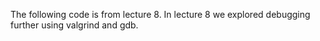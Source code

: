 The following code is from lecture 8.
In lecture 8 we explored debugging further using valgrind and gdb.
